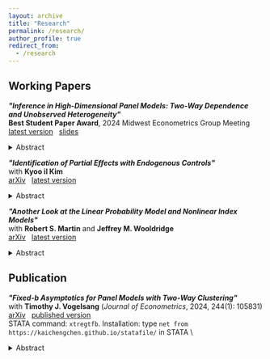 ```yaml
---
layout: archive
title: "Research"
permalink: /research/
author_profile: true
redirect_from:
  - /research
---
```



## Working Papers

***"Inference in High-Dimensional Panel Models: Two-Way Dependence and Unobserved Heterogeneity"***  \
**Best Student Paper Award**, 2024 Midwest Econometrics Group Meeting \
[latest version](https://kaichengchen.github.io/TW_DML_LASSO_CRE.pdf) &nbsp; [slides](https://kaichengchen.github.io/CES2025_slides_KC.pdf)
<details>
<summary>Abstract</summary>
Panel data allows for the modeling of unobserved heterogeneity, which significantly increases the number of nuisance parameters, making high dimensionality a practical issue rather than just a theoretical concern. However, unobserved heterogeneity, along with potential temporal and cross-sectional dependence in panel data, further complicates estimation and inference for high-dimensional models. This paper proposes a toolkit for robust estimation and inference in high-dimensional panel models with large cross-sectional and time sample sizes. To reduce the dimensionality, I propose a weighted LASSO using two-way cluster-robust penalty weights. Due to the cluster dependence, the rate of convergence is slow even in an oracle case. Nevertheless, by leveraging a clustered-panel cross-fitting approach for bias correction, asymptotic normality can be established for the low-dimensional vector of the estimated parameters. As a special case, inferential theories are also established using the full sample in a partial linear model with unobserved time and unit effects. In a panel estimation of the government spending multiplier, I demonstrate how high dimensionality can be hidden and how the proposed toolkit enables flexible modeling and robust inference.
</details>

***"Identification of Partial Effects with Endogenous Controls"***\
with **Kyoo il Kim** \
[arXiv](https://arxiv.org/abs/2401.14395) &nbsp; [latest version](https://kaichengchen.github.io/endogenous_control.pdf)
 <details>
<summary>Abstract</summary>
Exogeneity of the treatment needed for identification are often achieved by conditioning. While control variables are explicitly or implicitly assumed to be exogenous, it is common to encounter endogenous controls in practice. It brings a dilemma: without controlling, the treatment may be endogenous; with controlling, the endogeneity of controls may pollute the identification. The problem is not solved with an instrumental variable when it is only conditionally valid and controls are endogenous. We provide identification results for local average response under an extra measurable separability condition between the treatment and the controls. Noticeably, this condition permits the controls to be dependent on the treatment. The results apply to a wide class of models ranging from linear to non-separable ones. Monte Carlo simulations exemplify this prevalent issue and demonstrate the performance of the proposed methods in finite sample.
 </details>


***"Another Look at the Linear Probability Model and Nonlinear Index Models"***\
 with **Robert S. Martin** and **Jeffrey M. Wooldridge**\
 [arXiv](https://arxiv.org/abs/2308.15338) &nbsp; [latest version](https://kaichengchen.github.io/LPM_CMW.pdf)
 <details>
<summary>Abstract</summary>
We reassess the use of linear models for binary responses, focusing on average partial effects (APEs). We confirm that under certain conditions, linear projection parameters correspond to APEs even when the true model is nonlinear. Simulations demonstrate a large fraction of fitted values in [0, 1] is neither necessary nor sufficient for OLS to approximate the APEs. To reduce bias, excluding observations with fitted values outside [0, 1] has been proposed. We show that iteratively trimming the sample is equivalent to nonlinear least squares estimation of a piece-wise linear (ramp) model, for which we establish consistency and asymptotic normality results.
</details>


## Publication
***"Fixed-b Asymptotics for Panel Models with Two-Way Clustering"***\
with **Timothy J. Vogelsang** (*Journal of Econometrics*, 2024, 244(1): 105831) \
[arXiv](https://arxiv.org/abs/2309.08707) &nbsp; [published version](https://www.sciencedirect.com/science/article/abs/pii/S0304407624001763)\
STATA command: ``xtregtfb``. Installation: type ``net from https://kaichengchen.github.io/statafile/`` in STATA \
<details>
<summary>Abstract</summary>
This paper studies a cluster robust variance estimator proposed by Chiang, Hansen and Sasaki (2024) for linear panels. First, we show algebraically that this variance estimator (CHS estimator, hereafter) is a linear combination of three common variance estimators: the one-way unit cluster estimator, the "HAC of averages" estimator, and the
"average of HACs" estimator. Based on this finding, we obtain a fixed-b asymptotic result for the CHS estimator and corresponding test statistics as the cross-section and time sample sizes jointly go to infinity. Furthermore, we propose two simple bias-corrected versions of the variance estimator and derive the fixed-b limits. In a
simulation study, we find that the two bias-corrected variance estimators along with fixed-b critical values provide improvements in finite sample coverage probabilities. We illustrate the impact of bias-correction and use of the fixed-b critical values on inference in an empirical example on the relationship between industry profitability and market concentration.
</details>



